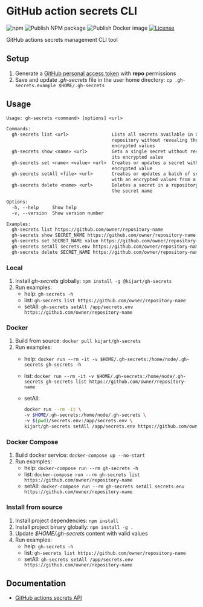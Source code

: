 # GitHub action secrets CLI

![npm](https://img.shields.io/npm/v/@kijart/gh-secrets) ![Publish NPM package](https://github.com/kijart/gh-secrets/workflows/Publish%20NPM%20package/badge.svg) ![Publish Docker image](https://github.com/kijart/gh-secrets/workflows/Publish%20Docker%20image/badge.svg) [![License](https://img.shields.io/github/license/kijart/gh-secrets)](https://github.com/kijart/gh-secrets/blob/master/LICENSE)

GitHub actions secrets management CLI tool

## Setup

1. Generate a [GitHub personal access token](https://github.com/settings/tokens) with **repo** permissions
1. Save and update _.gh-secrets_ file in the user home directory: `cp .gh-secrets.example $HOME/.gh-secrets`

## Usage

```txt
Usage: gh-secrets <command> [options] <url>

Commands:
  gh-secrets list <url>                Lists all secrets available in a
                                       repository without revealing their
                                       encrypted values
  gh-secrets show <name> <url>         Gets a single secret without revealing
                                       its encrypted value
  gh-secrets set <name> <value> <url>  Creates or updates a secret with an
                                       encrypted value
  gh-secrets setAll <file> <url>       Creates or updates a batch of secrets
                                       with an encrypted values from a file
  gh-secrets delete <name> <url>       Deletes a secret in a repository using
                                       the secret name

Options:
  -h, --help     Show help                                             [boolean]
  -v, --version  Show version number                                   [boolean]

Examples:
  gh-secrets list https://github.com/owner/repository-name
  gh-secrets show SECRET_NAME https://github.com/owner/repository-name
  gh-secrets set SECRET_NAME value https://github.com/owner/repository-name
  gh-secrets setAll secrets.env https://github.com/owner/repository-name
  gh-secrets delete SECRET_NAME https://github.com/owner/repository-name
```

### Local

1. Install _gh-secrets_ globally: `npm install -g @kijart/gh-secrets`
1. Run examples:
    - help: `gh-secrets -h`
    - list: `gh-secrets list https://github.com/owner/repository-name`
    - setAll: `gh-secrets setAll /app/secrets.env https://github.com/owner/repository-name`

### Docker

1. Build from source: `docker pull kijart/gh-secrets`
1. Run examples:
    - help: `docker run --rm -it -v $HOME/.gh-secrets:/home/node/.gh-secrets gh-secrets -h`
    - list: `docker run --rm -it -v $HOME/.gh-secrets:/home/node/.gh-secrets gh-secrets list https://github.com/owner/repository-name`
    - setAll:

        ```bash
        docker run --rm -it \
        -v $HOME/.gh-secrets:/home/node/.gh-secrets \
        -v $(pwd)/secrets.env:/app/secrets.env \
        kijart/gh-secrets setAll /app/secrets.env https://github.com/owner/repository-name`
        ```

### Docker Compose

1. Build docker service: `docker-compose up --no-start`
1. Run examples:
    - help: `docker-compose run --rm gh-secrets -h`
    - list: `docker-compose run --rm gh-secrets list https://github.com/owner/repository-name`
    - setAll: `docker-compose run --rm gh-secrets setAll secrets.env https://github.com/owner/repository-name`

### Install from source

1. Install project dependencies: `npm install`
1. Install project binary globally: `npm install -g .`
1. Update _$HOME/.gh-secrets_ content with valid values
1. Run examples:
    - help: `gh-secrets -h`
    - list: `gh-secrets list https://github.com/owner/repository-name`
    - setAll: `gh-secrets setAll /app/secrets.env https://github.com/owner/repository-name`

## Documentation

- [GitHub actions secrets API](https://developer.github.com/v3/actions/secrets/)
